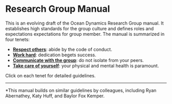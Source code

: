 # Research Group Manual

This is an evolving draft of the Ocean Dynamics
Research Group manual.  It establishes high standards for the group culture and 
defines roles and expectations expectations for group member. The manual is summarized in four tenets:

- [**Respect others**](code_of_conduct.md): abide by the code of conduct.
- [**Work hard**](./role_and_responsibilities.md): dedication begets success.
- [**Communicate with the group**](./communication.md): do not isolate from your peers.
- [**Take care of yourself**](physical_and_mental_health.md): your physical and mental health is paramount.

Click on each tenet for detailed guidelines.


____________
*This manual builds on similar guidelines by
colleagues, including Ryan Abernathey, Katy Huff, and Baylor Fox Kemper.
